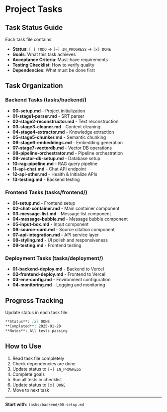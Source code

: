 # Project Tasks

## Task Status Guide

Each task file contains:
- **Status**: `[ ] TODO` → `[~] IN_PROGRESS` → `[x] DONE`
- **Goals**: What this task achieves
- **Acceptance Criteria**: Must-have requirements
- **Testing Checklist**: How to verify quality
- **Dependencies**: What must be done first

## Task Organization

### Backend Tasks (tasks/backend/)
- **00-setup.md** - Project initialization
- **01-stage1-parser.md** - SRT parser
- **02-stage2-reconstructor.md** - Text reconstruction
- **03-stage3-cleaner.md** - Content cleaning
- **04-stage4-extractor.md** - Knowledge extraction
- **05-stage5-chunker.md** - Semantic chunking
- **06-stage6-embeddings.md** - Embedding generation
- **07-stage7-vectordb.md** - Vector DB operations
- **08-pipeline-orchestrator.md** - Pipeline orchestration
- **09-vector-db-setup.md** - Database setup
- **10-rag-pipeline.md** - RAG query pipeline
- **11-api-chat.md** - Chat API endpoint
- **12-api-other.md** - Health & Initialize APIs
- **13-testing.md** - Backend testing

### Frontend Tasks (tasks/frontend/)
- **01-setup.md** - Frontend setup
- **02-chat-container.md** - Main container component
- **03-message-list.md** - Message list component
- **04-message-bubble.md** - Message bubble component
- **05-input-box.md** - Input component
- **06-source-card.md** - Source citation component
- **07-api-integration.md** - API service layer
- **08-styling.md** - UI polish and responsiveness
- **09-testing.md** - Frontend testing

### Deployment Tasks (tasks/deployment/)
- **01-backend-deploy.md** - Backend to Vercel
- **02-frontend-deploy.md** - Frontend to Vercel
- **03-env-config.md** - Environment configuration
- **04-monitoring.md** - Logging and monitoring

## Progress Tracking

Update status in each task file:
```markdown
**Status**: [x] DONE
**Completed**: 2025-01-20
**Notes**: All tests passing
```

## How to Use

1. Read task file completely
2. Check dependencies are done
3. Update status to `[~] IN_PROGRESS`
4. Complete goals
5. Run all tests in checklist
6. Update status to `[x] DONE`
7. Move to next task

---

**Start with**: `tasks/backend/00-setup.md`
